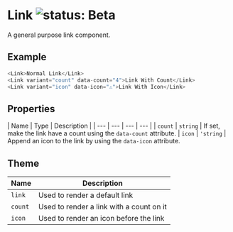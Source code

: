 # Link ![status: Beta](https://img.shields.io/badge/status-beta-yellow.svg)

A general purpose link component.

## Example

```javascript
<Link>Normal Link</Link>
<Link variant="count" data-count="4">Link With Count</Link>
<Link variant="icon" data-icon="⚠️">Link With Icon</Link>
```
## Properties

| Name | Type | Description |
| --- | --- | --- | --- |
| `count` | `string` | If set, make the link have a count using the `data-count` attribute.
| `icon` | `'string` | Append an icon to the link by using the `data-icon` attribute.

## Theme

| Name | Description |
| ---  | ----------- |
| `link` | Used to render a default link |
| `count` | Used to render a link with a count on it |
| `icon` | Used to render an icon before the link |

